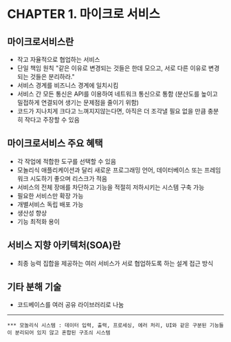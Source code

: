 # CHAPTER 1. 마이크로 서비스

## 마이크로서비스란

- 작고 자율적으로 협업하는 서비스
- 단일 책임 원칙 "같은 이유로 변경되는 것들은 한데 모으고, 서로 다른 이유로 변경되는 것들은 분리하라."
- 서비스 경계를 비즈니스 경계에 일치시킴
- 서비스 간 모든 통신은 API를 이용하여 네트워크 통신으로 통함 (분산도를 높이고 밀접하게 연결되어 생기는 문제점을 줄이기 위함)
- 코드가 지나치게 크다고 느껴지지않는다면, 아직은 더 조각낼 필요 없을 만큼 충분히 작다고 주장할 수 있음

## 마이크로서비스 주요 혜택

- 각 작업에 적합한 도구를 선택할 수 있음
- 모놀리식 애플리케이션과 달리 새로운 프로그래밍 언어, 데이터베이스 또는 프레임워크 시도하기 좋으며 리스크가 적음
- 서비스의 전체 장애를 차단하고 기능을 적절히 저하시키는 시스템 구축 가능 
- 필요한 서비스만 확장 가능
- 개별서비스 독립 배포 가능
- 생산성 향상
- 기능 최적화 용이

## 서비스 지향 아키텍처(SOA)란

- 최종 능력 집합을 제공하는 여러 서비스가 서로 협업하도록 하는 설계 접근 방식

## 기타 분해 기술

- 코드베이스를 여러 공유 라이브러리로 나눔

--- 
```
*** 모놀리식 시스템 : 데이터 입력, 출력, 프로세싱, 에러 처리, UI와 같은 구분된 기능들이 분리되어 있지 않고 혼합된 구조싀 시스템
```
